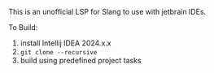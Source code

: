 This is an unofficial LSP for Slang to use with jetbrain IDEs.

To Build:
1. install Intellij IDEA 2024.x.x
2. `git clone --recursive`
3. build using predefined project tasks
